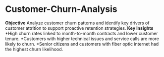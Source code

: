 # Customer-Churn-Analysis
**Objective**
Analyze customer churn patterns and identify key drivers of customer attrition to support proactive retention strategies.
 **Key Insights**
*High churn rates linked to month-to-month contracts and lower customer tenure.
*Customers with higher technical issues and service calls are more likely to churn.
*Senior citizens and customers with fiber optic internet had the highest churn likelihood.
